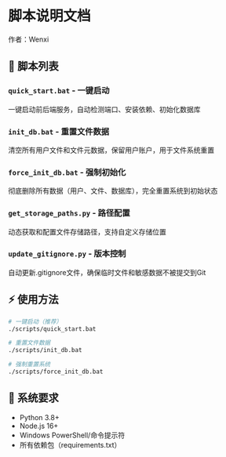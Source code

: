 # 脚本说明文档

作者：Wenxi

## 🎯 脚本列表

### `quick_start.bat` - 一键启动
一键启动前后端服务，自动检测端口、安装依赖、初始化数据库

### `init_db.bat` - 重置文件数据
清空所有用户文件和文件元数据，保留用户账户，用于文件系统重置

### `force_init_db.bat` - 强制初始化
彻底删除所有数据（用户、文件、数据库），完全重置系统到初始状态

### `get_storage_paths.py` - 路径配置
动态获取和配置文件存储路径，支持自定义存储位置

### `update_gitignore.py` - 版本控制
自动更新.gitignore文件，确保临时文件和敏感数据不被提交到Git

## ⚡ 使用方法
```bash
# 一键启动（推荐）
./scripts/quick_start.bat

# 重置文件数据
./scripts/init_db.bat

# 强制重置系统
./scripts/force_init_db.bat
```

## 🔧 系统要求
- Python 3.8+
- Node.js 16+
- Windows PowerShell/命令提示符
- 所有依赖包（requirements.txt）